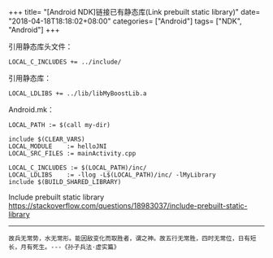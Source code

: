 +++
title= "[Android NDK]链接已有静态库(Link prebuilt static library)"
date= "2018-04-18T18:18:02+08:00"
categories= ["Android"]
tags= ["NDK", "Android"]
+++

引用静态库头文件：

    LOCAL_C_INCLUDES += ../include/

引用静态库：

    LOCAL_LDLIBS += ../lib/libMyBoostLib.a

Android.mk：

    LOCAL_PATH := $(call my-dir)

    include $(CLEAR_VARS)
    LOCAL_MODULE    := helloJNI
    LOCAL_SRC_FILES := mainActivity.cpp

    LOCAL_C_INCLUDES := $(LOCAL_PATH)/inc/
    LOCAL_LDLIBS    := -llog -L$(LOCAL_PATH)/inc/ -lMyLibrary
    include $(BUILD_SHARED_LIBRARY)

Include prebuilt static library  
https://stackoverflow.com/questions/18983037/include-prebuilt-static-library

***
`故兵无常势，水无常形。能因敌变化而取胜者，谓之神。故五行无常胜，四时无常位，日有短长，月有死生。---《孙子兵法·虚实篇》`